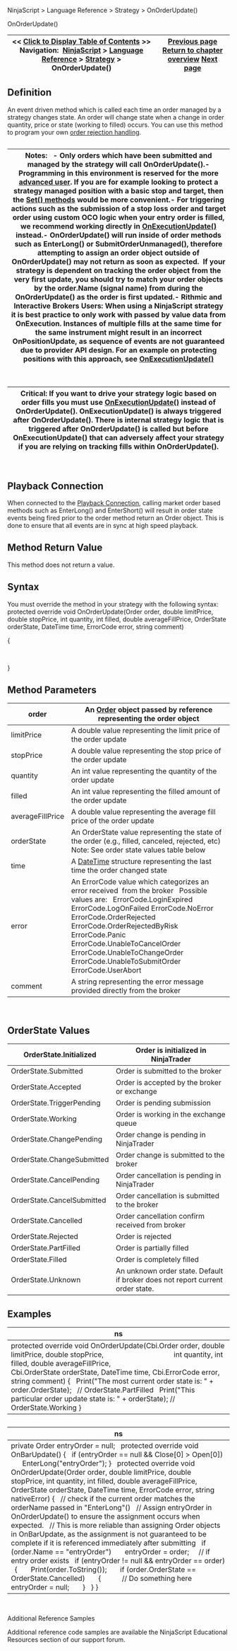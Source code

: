 ﻿
NinjaScript \> Language Reference \> Strategy \> OnOrderUpdate()

OnOrderUpdate()

| \<\< [Click to Display Table of Contents](onorderupdate.md) \>\> **Navigation:**     [NinjaScript](ninjascript.md) \> [Language Reference](language_reference_wip.md) \> [Strategy](strategy.md) \> OnOrderUpdate() | [Previous page](onordertrace.md) [Return to chapter overview](strategy.md) [Next page](onpositionupdate.md) |
| --- | --- |
## Definition
An event driven method which is called each time an order managed by a strategy changes state. An order will change state when a change in order quantity, price or state (working to filled) occurs. You can use this method to program your own [order rejection handling](realtimeerrorhandling.md).
## 

| Notes:   - Only orders which have been submitted and managed by the strategy will call OnOrderUpdate().- Programming in this environment is reserved for the more [advanced user](advanced_order_handling.md). If you are for example looking to protect a strategy managed position with a basic stop and target, then the [Set() methods](managed_approach.md) would be more convenient.- For triggering actions such as the submission of a stop loss order and target order using custom OCO logic when your entry order is filled, we recommend working directly in [OnExecutionUpdate()](onexecutionupdate.md) instead.- OnOrderUpdate() will run inside of order methods such as EnterLong() or SubmitOrderUnmanaged(), therefore attempting to assign an order object outside of OnOrderUpdate() may not return as soon as expected.  If your strategy is dependent on tracking the order object from the very first update, you should try to match your order objects by the order.Name (signal name) from during the OnOrderUpdate() as the order is first updated.- Rithmic and Interactive Brokers Users: When using a NinjaScript strategy it is best practice to only work with passed by value data from OnExecution. Instances of multiple fills at the same time for the same instrument might result in an incorrect OnPositionUpdate, as sequence of events are not guaranteed due to provider API design. For an example on protecting positions with this approach, see [OnExecutionUpdate()](onexecutionupdate.md) |
| --- |
 

| Critical: If you want to drive your strategy logic based on order fills you must use [OnExecutionUpdate()](onexecutionupdate.md) instead of OnOrderUpdate(). OnExecutionUpdate() is always triggered after OnOrderUpdate(). There is internal strategy logic that is triggered after OnOrderUpdate() is called but before OnExecutionUpdate() that can adversely affect your strategy if you are relying on tracking fills within OnOrderUpdate(). |
| --- |
 
## Playback Connection
When connected to the [Playback Connection](playback_connection.md), calling market order based methods such as EnterLong() and EnterShort() will result in order state events being fired prior to the order method return an Order object. This is done to ensure that all events are in sync at high speed playback.
 
## Method Return Value
This method does not return a value.
 
## Syntax 
You must override the method in your strategy with the following syntax:
 
protected override void OnOrderUpdate(Order order, double limitPrice, double stopPrice, int quantity, int filled, double averageFillPrice, OrderState orderState, DateTime time, ErrorCode error, string comment)  

{  

   

}
 
## Method Parameters

| order | An [Order](order.md) object passed by reference representing the order object |
| --- | --- |
| limitPrice | A double value representing the limit price of the order update |
| stopPrice | A double value representing the stop price of the order update |
| quantity | An int value representing the quantity of the order update |
| filled | An int value representing the filled amount of the order update |
| averageFillPrice | A double value representing the average fill price of the order update |
| orderState | An OrderState value representing the state of the order (e.g., filled, canceled, rejected, etc)   Note: See order state values table below |
| time | A [DateTime](http://msdn2.microsoft.com/en-us/library/system.datetime.aspx) structure representing the last time the order changed state |
| error | An ErrorCode value which categorizes an error received  from the broker   Possible values are:   ErrorCode.LoginExpired ErrorCode.LogOnFailed ErrorCode.NoError ErrorCode.OrderRejected ErrorCode.OrderRejectedByRisk ErrorCode.Panic ErrorCode.UnableToCancelOrder ErrorCode.UnableToChangeOrder ErrorCode.UnableToSubmitOrder ErrorCode.UserAbort |
| comment | A string representing the error message provided directly from the broker |
 
## OrderState Values

| OrderState.Initialized | Order is initialized in NinjaTrader |
| --- | --- |
| OrderState.Submitted | Order is submitted to the broker |
| OrderState.Accepted | Order is accepted by the broker or exchange |
| OrderState.TriggerPending | Order is pending submission |
| OrderState.Working | Order is working in the exchange queue |
| OrderState.ChangePending | Order change is pending in NinjaTrader |
| OrderState.ChangeSubmitted | Order change is submitted to the broker |
| OrderState.CancelPending | Order cancellation is pending in NinjaTrader |
| OrderState.CancelSubmitted | Order cancellation is submitted to the broker |
| OrderState.Cancelled | Order cancellation confirm received from broker |
| OrderState.Rejected | Order is rejected |
| OrderState.PartFilled | Order is partially filled |
| OrderState.Filled | Order is completely filled |
| OrderState.Unknown | An unknown order state. Default if broker does not report current order state. |

## Examples

| ns |
| --- |
| protected override void OnOrderUpdate(Cbi.Order order, double limitPrice, double stopPrice,                                      int quantity, int filled, double averageFillPrice,                                      Cbi.OrderState orderState, DateTime time, Cbi.ErrorCode error, string comment) {    Print("The most current order state is: " \+ order.OrderState);   // OrderState.PartFilled    Print("This particular order update state is: " \+ orderState); // OrderState.Working } |
## 
## 

| ns |
| --- |
| private Order entryOrder \= null;   protected override void OnBarUpdate() {    if (entryOrder \=\= null \&\& Close\[0] \> Open\[0])        EnterLong("entryOrder"); }   protected override void OnOrderUpdate(Order order, double limitPrice, double stopPrice, int quantity, int filled, double averageFillPrice, OrderState orderState, DateTime time, ErrorCode error, string nativeError) {    // check if the current order matches the orderName passed in "EnterLong"()    // Assign entryOrder in OnOrderUpdate() to ensure the assignment occurs when expected.    // This is more reliable than assigning Order objects in OnBarUpdate, as the assignment is not guaranteed to be complete if it is referenced immediately after submitting    if (order.Name \=\= "entryOrder")        entryOrder \= order;      // if entry order exists    if (entryOrder !\= null \&\& entryOrder \=\= order)    {        Print(order.ToString());        if (order.OrderState \=\= OrderState.Cancelled)        {            // Do something here            entryOrder \= null;        }    } } |
   

Additional Reference Samples  

Additional reference code samples are available the NinjaScript Educational Resources section of our support forum.
